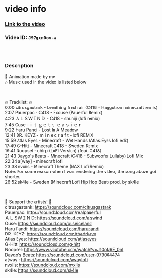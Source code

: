 # video info
### [Link to the video](https://damianyt1p.github.io/videos/r/mclofi-1)
### Video ID: `J97gxn0ov-w`
<br>
<br>

### Description
🎥 Animation made by me<br>
🎶 Music used in the video is listed below<br><br><br>


🔥 Tracklist: 🔥<br>
0:00 citrusgastank - breathing fresh air (C418 - Haggstrom minecraft remix)<br>
2:07 Pauerpac - C418 - Excuse (Pauerful Remix)<br>
4:23 ＡＬＳＷＩＮＤ - C418 - shuniji (lofi remix)<br>
7:45 Ouse -ｉｔ ｇｅｔｓ ｅａｓｉｅｒ<br>
9:22 Haru Pandi - Lost In A Meadow<br>
12:41 DR. KEYZ - m i n e c r a f t - lofi REMIX<br>
15:59 Atlas Eyes - Minecraft - Wet Hands (Atlas.Eyes lofi edit)<br>
17:49 G-Hitt - Minecraft C418 - Sweden Remix<br>
19:41 Noopsel - chirp (LoFi Version) (feat. C418)<br>
21:43 Daygo's Beats - Minecraft (C418 - Subwoofer Lullaby) Lofi Mix<br>
22:34 a[way] - minecraft lofi<br>
23:38 nvxiis - Minecraft Theme (NAX Lofi Remix)<br>
         Note: For some reason when I was rendering the video, the song above got shorter.<br>
26:52 sk4le - Sweden (Minecraft Lofi Hip Hop Beat) prod. by sk4le<br><br><br>


👑 Support the artists! 👑<br>
citrusgastank: https://soundcloud.com/citrusgastank<br>
Pauerpac: https://soundcloud.com/realpauerful<br>
ＡＬＳＷＩＮＤ: https://soundcloud.com/alswind<br>
Ouse: https://soundcloud.com/ouseiceland<br>
Haru Pandi: https://soundcloud.com/harupandi<br>
DR. KEYZ: https://soundcloud.com/thedrkeys<br>
Atlas Eyes: https://soundcloud.com/atlaseyes<br>
G-Hitt: https://soundcloud.com/g-hitt<br>
Noopsel: https://www.youtube.com/watch?v=J10oN6E_0nI<br>
Daygo's Beats: https://soundcloud.com/user-979064474<br>
a[way]: https://soundcloud.com/awaylofi<br>
nvxiis: https://soundcloud.com/nvxiis<br>
sk4le: https://soundcloud.com/sk4le<br>
